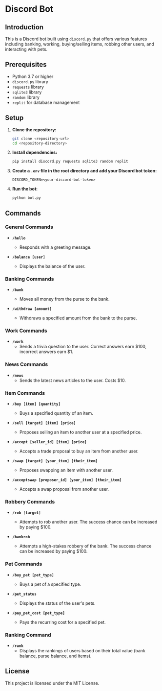 
# Discord Bot

## Introduction
This is a Discord bot built using `discord.py` that offers various features including banking, working, buying/selling items, robbing other users, and interacting with pets.

## Prerequisites
- Python 3.7 or higher
- `discord.py` library
- `requests` library
- `sqlite3` library
- `random` library
- `replit` for database management

## Setup

1. **Clone the repository:**
   ```sh
   git clone <repository-url>
   cd <repository-directory>
   ```

2. **Install dependencies:**
   ```sh
   pip install discord.py requests sqlite3 random replit
   ```

3. **Create a `.env` file in the root directory and add your Discord bot token:**
   ```env
   DISCORD_TOKEN=<your-discord-bot-token>
   ```

4. **Run the bot:**
   ```sh
   python bot.py
   ```

## Commands

### General Commands

- **`/hello`**
  - Responds with a greeting message.

- **`/balance [user]`**
  - Displays the balance of the user.

### Banking Commands

- **`/bank`**
  - Moves all money from the purse to the bank.

- **`/withdraw [amount]`**
  - Withdraws a specified amount from the bank to the purse.

### Work Commands

- **`/work`**
  - Sends a trivia question to the user. Correct answers earn $100, incorrect answers earn $1.

### News Commands

- **`/news`**
  - Sends the latest news articles to the user. Costs $10.

### Item Commands

- **`/buy [item] [quantity]`**
  - Buys a specified quantity of an item.

- **`/sell [target] [item] [price]`**
  - Proposes selling an item to another user at a specified price.

- **`/accept [seller_id] [item] [price]`**
  - Accepts a trade proposal to buy an item from another user.

- **`/swap [target] [your_item] [their_item]`**
  - Proposes swapping an item with another user.

- **`/acceptswap [proposer_id] [your_item] [their_item]`**
  - Accepts a swap proposal from another user.

### Robbery Commands

- **`/rob [target]`**
  - Attempts to rob another user. The success chance can be increased by paying $100.

- **`/bankrob`**
  - Attempts a high-stakes robbery of the bank. The success chance can be increased by paying $100.

### Pet Commands

- **`/buy_pet [pet_type]`**
  - Buys a pet of a specified type.

- **`/pet_status`**
  - Displays the status of the user's pets.

- **`/pay_pet_cost [pet_type]`**
  - Pays the recurring cost for a specified pet.

### Ranking Command

- **`/rank`**
  - Displays the rankings of users based on their total value (bank balance, purse balance, and items).

## License
This project is licensed under the MIT License.
```

